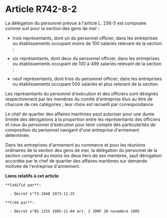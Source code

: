 # Article R742-8-2

La délégation du personnel prévue à l'article L. 236-5 est composée comme suit pour la section des gens de mer :

- trois représentants, dont un du personnel officier, dans les entreprises ou établissements occupant moins de 100 salariés
relevant de la section ;

- six représentants, dont deux du personnel officier, dans les entreprises ou établissements occupant de 100 à 499 salariés
relevant de la section ;

- neuf représentants, dont trois du personnel officier, dans les entreprises ou établissements occupant 500 salariés et plus
relevant de la section.

Les représentants du personnel d'exécution et des officiers sont désignés respectivement par les membres du comité
d'entreprise élus au titre de chacune de ces catégories ; leur choix est recueilli par correspondance.

Le chef de quartier des affaires maritimes peut autoriser pour une durée limitée des dérogations à la proportion entre les
représentants des officiers et ceux du personnel d'exécution pour tenir compte des particularités de composition du personnel
navigant d'une entreprise d'armement déterminée.

Dans les entreprises d'armement au commerce et pour les réunions ordinaires de la section des gens de mer, la délégation du
personnel de la section comprend au moins les deux tiers de ses membres, sauf dérogation accordée par le chef de quartier des
affaires maritimes sur demande motivée de l'entreprise d'armement.

**Liens relatifs à cet article**

	**Codifié par**:

	  - Décret n°73-1048 1973-11-15

	**Créé par**:

	  - Décret n°85-1255 1985-11-04 art. 2 JORF 30 novembre 1985
